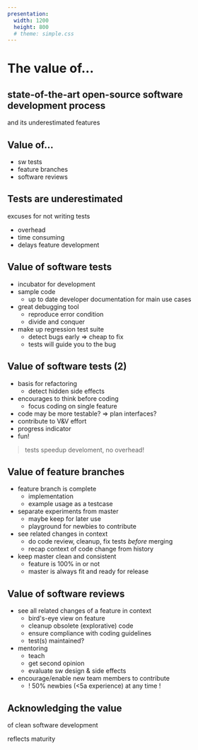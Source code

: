```yaml
---
presentation:
  width: 1200
  height: 800
  # theme: simple.css
---
```


<!-- slide -->
# The value of...

## state-of-the-art open-source software development process

and its underestimated features

<!-- slide vertical=true -->
## Value of...

- sw tests
- feature branches
- software reviews

<!-- slide -->
## Tests are underestimated

excuses for not writing tests

- overhead
- time consuming
- delays feature development

<!-- slide vertical=true -->
## Value of software tests

- incubator for development
- sample code
  - up to date developer documentation for main use cases
- great debugging tool
  - reproduce error condition
  - divide and conquer
- make up regression test suite
  - detect bugs early => cheap to fix
  - tests will guide you to the bug

<!-- slide vertical=true -->
## Value of software tests (2)

- basis for refactoring
  - detect hidden side effects
- encourages to think before coding
  - focus coding on single feature
- code may be more testable? => plan interfaces?
- contribute to V&V effort
- progress indicator
- fun!

> tests speedup develoment, no overhead!

<!-- slide -->
## Value of feature branches

- feature branch is complete
  - implementation
  - example usage as a testcase
- separate experiments from master
  - maybe keep for later use
  - playground for newbies to contribute
- see related changes in context
  - do code review, cleanup, fix tests *before* merging
  - recap context of code change from history
- keep master clean and consistent
  - feature is 100% in or not
  - master is always fit and ready for release

<!-- slide -->
## Value of software reviews

- see all related changes of a feature in context
  - bird's-eye view on feature
  - cleanup obsolete (explorative) code
  - ensure compliance with coding guidelines
  - test(s) maintained?
- mentoring
  - teach
  - get second opinion
  - evaluate sw design & side effects
- encourage/enable new team members to contribute
  - ! 50% newbies (<5a experience) at any time !

<!-- slide -->
## Acknowledging the value

of clean software development

reflects maturity
